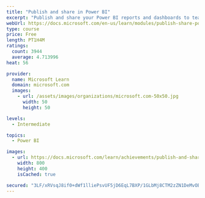 ```yaml
---
title: "Publish and share in Power BI"
excerpt: "Publish and share your Power BI reports and dashboards to teammates in your organization or to everyone on the web."
webUrl: https://docs.microsoft.com/en-us/learn/modules/publish-share-power-bi/
type: course
price: Free
length: PT1H4M
ratings:
  count: 3944
  average: 4.713996
heat: 56

provider:
  name: Microsoft Learn
  domain: microsoft.com
  images:
    - url: /assets/images/organizations/microsoft.com-50x50.jpg
      width: 50
      height: 50

levels:
  - Intermediate

topics:
  - Power BI

images:
  - url: https://docs.microsoft.com/learn/achievements/publish-and-share-with-power-bi-desktop-social.png
    width: 800
    height: 400
    isCached: true

secured: "3LF/xRVsqJ8if0+dWf1lliePsvUF5jD6EqL7BXP/1GLbMj8CTM2zZN1DeMvOBRkhm0b5zJ/AqMbM0BbiEgBCmCP/mHuULUES0Qv/MJ9rQXw+bzLP5ikI1h4+9G8RhtspvKzcGJs0mwA5v/b5O5Rvl5iak8imtkoD7xvfqiKkENXnNQD7+mS+ElT9UOTSoySj50mO0n6WKruvF1iuCgCFpzpPRoXV7asLsuz5bjCOMfSLJ2PLaPhH4Ni3VXZBI4J6SCgWvK2+iphVIyIVpGwrAbkCPhP3JtvVxmJEV17/LYlB79fhF56cEcf0d+1XXC+rPzMMsWax9xFi0wJtwonxN+gP9ykLm+mNuNXWqWfa6vPNdAtsPB4IJY86eSJcpu/hw1o2JXLtSvOHw+Z6IzEAgBCyTu5l0bsA1VjF+UXp6s8=;1OoYW7m4t6I1hP6BsND9Fg=="
---
```



